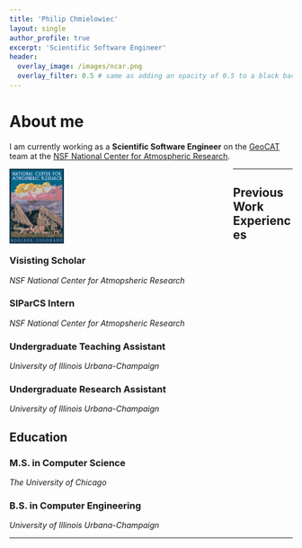 ```yaml
---
title: 'Philip Chmielowiec'
layout: single
author_profile: true
excerpt: 'Scientific Software Engineer'
header:
  overlay_image: /images/ncar.png
  overlay_filter: 0.5 # same as adding an opacity of 0.5 to a black background
---
```


# About me

I am currently working as a **Scientific Software Engineer** on the [GeoCAT](https://geocat.ucar.edu/) team at the [NSF National Center for Atmospheric Research](https://ncar.ucar.edu/).

<div style="float: left; margin-right: 10px;">
  <img src="/images/ncar_lab.png" alt="NCAR Lab" width="25%">
</div>






---

## Previous Work Experiences

### Visisting Scholar
_NSF National Center for Atmopsheric Research_

### SIParCS Intern
_NSF National Center for Atmopsheric Research_

### Undergraduate Teaching Assistant
_University of Illinois Urbana-Champaign_

### Undergraduate Research Assistant
_University of Illinois Urbana-Champaign_



## Education

### M.S. in Computer Science
_The University of Chicago_

### B.S. in Computer Engineering
_University of Illinois Urbana-Champaign_

---

